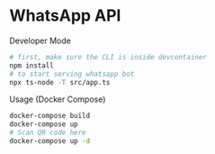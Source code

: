 # WhatsApp API

Developer Mode
```bash
# first, make sure the CLI is inside devcontainer
npm install
# to start serving whatsapp bot
npx ts-node -T src/app.ts
```

Usage (Docker Compose)
```bash
docker-compose build
docker-compose up
# Scan QR code here
docker-compose up -d
```